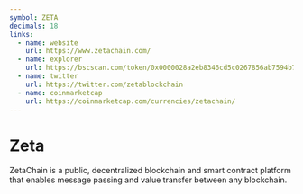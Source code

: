 ```yaml
---
symbol: ZETA
decimals: 18
links:
  - name: website
    url: https://www.zetachain.com/
  - name: explorer
    url: https://bscscan.com/token/0x0000028a2eb8346cd5c0267856ab7594b7a55308
  - name: twitter
    url: https://twitter.com/zetablockchain
  - name: coinmarketcap
    url: https://coinmarketcap.com/currencies/zetachain/
---
```


# Zeta

ZetaChain is a public, decentralized blockchain and smart contract platform that enables message passing and value transfer between any blockchain.

